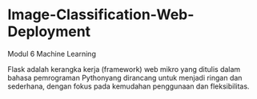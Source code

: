 # Image-Classification-Web-Deployment
Modul 6 Machine Learning

Flask adalah kerangka kerja (framework) web mikro yang ditulis dalam bahasa pemrograman Pythonyang dirancang untuk 
menjadi ringan dan sederhana, dengan fokus pada kemudahan penggunaan dan fleksibilitas.
